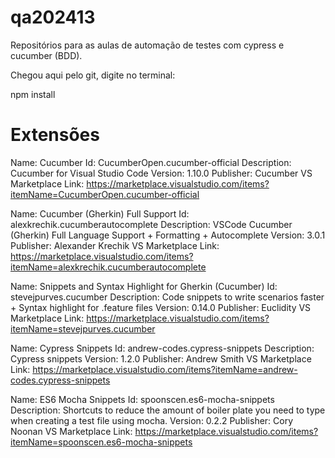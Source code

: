 # qa202413
Repositórios para as aulas de automação de testes com cypress e cucumber (BDD).

Chegou aqui pelo git, digite no terminal:

npm install

# Extensões
Name: Cucumber
Id: CucumberOpen.cucumber-official
Description: Cucumber for Visual Studio Code
Version: 1.10.0
Publisher: Cucumber
VS Marketplace Link: https://marketplace.visualstudio.com/items?itemName=CucumberOpen.cucumber-official

Name: Cucumber (Gherkin) Full Support
Id: alexkrechik.cucumberautocomplete
Description: VSCode Cucumber (Gherkin) Full Language Support + Formatting + Autocomplete
Version: 3.0.1
Publisher: Alexander Krechik
VS Marketplace Link: https://marketplace.visualstudio.com/items?itemName=alexkrechik.cucumberautocomplete

Name: Snippets and Syntax Highlight for Gherkin (Cucumber)
Id: stevejpurves.cucumber
Description: Code snippets to write scenarios faster + Syntax highlight for .feature files
Version: 0.14.0
Publisher: Euclidity
VS Marketplace Link: https://marketplace.visualstudio.com/items?itemName=stevejpurves.cucumber

Name: Cypress Snippets
Id: andrew-codes.cypress-snippets
Description: Cypress snippets
Version: 1.2.0
Publisher: Andrew Smith
VS Marketplace Link: https://marketplace.visualstudio.com/items?itemName=andrew-codes.cypress-snippets

Name: ES6 Mocha Snippets
Id: spoonscen.es6-mocha-snippets
Description: Shortcuts to reduce the amount of boiler plate you need to type when creating a test file using mocha.
Version: 0.2.2
Publisher: Cory Noonan
VS Marketplace Link: https://marketplace.visualstudio.com/items?itemName=spoonscen.es6-mocha-snippets